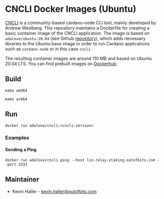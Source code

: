 # CNCLI Docker Images (Ubuntu)

[CNCLI](https://github.com/AndrewWestberg/cncli) is a community-based cardano-node CLI tool, mainly developed by Andrew Westberg. This repository maintains a Dockerfile for creating a basic container image of the CNCLI application. The image is based on `adalove/ubuntu:20.04` (see Github [repository](https://github.com/outofbits/cardano-base-images)), which adds necessary libraries to the Ubuntu base image in order to run Cardano applications such as `cardano-node` or in this case `cncli`. 

The resulting container images are around 110 MB and based on Ubuntu 20.04 LTS. You can find prebuilt images on [Dockerhub](https://hub.docker.com/repository/docker/adalove/cncli).

## Build

```
make amd64
```

```
make arm64
```

## Run

```
docker run adalove/cncli:<cncli-version>
```

### Examples
#### Sending a Ping

```
docker run adalove/cncli ping --host lin.relay.staking.outofbits.com --port 3333
```

## Maintainer

* Kevin Haller - [kevin.haller@outofbits.com](mailto:kevin.haller@outofbits.com)